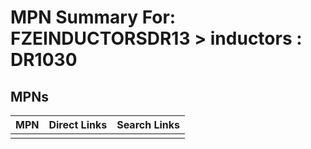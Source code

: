 



# MPN Summary For: FZEINDUCTORSDR13 > inductors : DR1030

## MPNs
  

|MPN|Direct Links|Search Links|
| :--- | :--- | :--- |
||||
